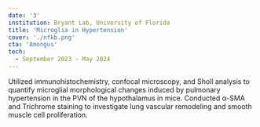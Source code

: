 ```yaml
---
date: '3'
institution: Bryant Lab, University of Florida
title: 'Microglia in Hypertension'
cover: './nfkb.png'
cta: 'Amongus'
tech:
  - September 2023 - May 2024
---
```


Utilized immunohistochemistry, confocal microscopy, and Sholl analysis to quantify microglial morphological changes induced by pulmonary hypertension in the PVN of the hypothalamus in mice. Conducted α-SMA and Trichrome staining to investigate lung vascular remodeling and smooth muscle cell proliferation.
